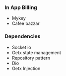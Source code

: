 
### In App Billing
- Mykey
- Cafee bazzar
### Dependencies
- Socket io
- Getx state management
- Repository pattern
- Dio
- Getx Injection
